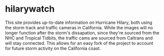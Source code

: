 # hilarywatch

This site provides up-to-date information on Hurricane Hilary, both using the storm track and traffic cameras in California. While the images will no longer function after the storm's dissapation, since they're sourced from the NHC and Tropical Tidbits, the traffic cams are sourced from Caltrans and will stay connected. This allows for an easy fork of the project to account for future storm activity on the California coast.
